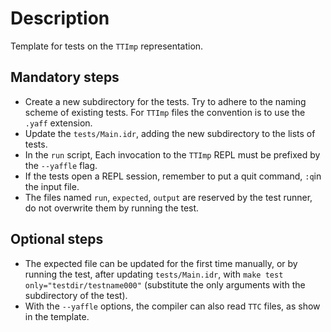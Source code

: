 # Description

Template for tests on the `TTImp` representation.

## Mandatory steps
* Create a new subdirectory for the tests. Try to adhere to the naming scheme of existing tests. For `TTImp` files the
convention is to use the `.yaff` extension.
* Update the `tests/Main.idr`, adding the new subdirectory to the lists of tests.
* In the `run` script, Each invocation to the `TTImp` REPL must be prefixed by the `--yaffle` flag.
* If the tests open a REPL session, remember to put a quit command, `:q`in the input file.
* The files named `run`, `expected`, `output` are reserved by the test runner, do not overwrite them by running the test.

## Optional steps
* The expected file can be updated for the first time manually, or by running the test, after updating `tests/Main.idr`,
with `make test only="testdir/testname000"` (substitute the only arguments with the subdirectory of the test).
* With the `--yaffle` options, the compiler can also read `TTC` files, as show in the template.

